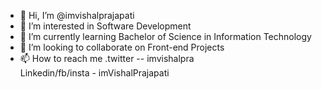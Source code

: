 - 👋 Hi, I’m @imvishalprajapati
- 👀 I’m interested in Software Development
- 🌱 I’m currently learning Bachelor of Science in Information Technology
- 💞️ I’m looking to collaborate on Front-end Projects
- 📫 How to reach me .twitter -- imvishalpra <br />
                     Linkedin/fb/insta - imVishalPrajapati

<!---
imvishalprajapati/imvishalprajapati is a ✨ special ✨ repository because its `README.md` (this file) appears on your GitHub profile.
You can click the Preview link to take a look at your changes.
--->
